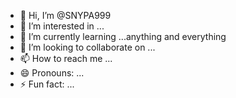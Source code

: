 - 👋 Hi, I’m @SNYPA999
- 👀 I’m interested in ...
- 🌱 I’m currently learning ...anything and everything
- 💞️ I’m looking to collaborate on ...
- 📫 How to reach me ...
- 😄 Pronouns: ...
- ⚡ Fun fact: ...

<!---
SNYPA999/SNYPA999 is a ✨ special ✨ repository because its `README.md` (this file) appears on your GitHub profile.
You can click the Preview link to take a look at your changes.
--->
